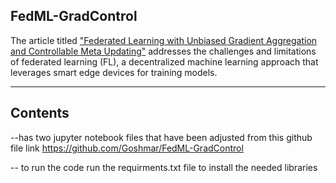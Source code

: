 ## FedML-GradControl

The article titled ["Federated Learning with Unbiased Gradient Aggregation and Controllable Meta Updating"](https://arxiv.org/pdf/1910.08234.pdf) addresses the challenges and limitations of federated learning (FL), a decentralized machine learning approach that leverages smart edge devices for training models.

---

## Contents
 --has two jupyter notebook files that have been adjusted from this github file link https://github.com/Goshmar/FedML-GradControl

-- to run the code run the requirments.txt file to install the needed libraries

